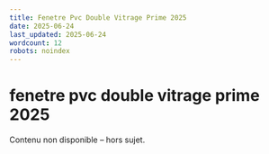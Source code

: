 ```yaml
---
title: Fenetre Pvc Double Vitrage Prime 2025
date: 2025-06-24
last_updated: 2025-06-24
wordcount: 12
robots: noindex
---
```


# fenetre pvc double vitrage prime 2025

Contenu non disponible – hors sujet.